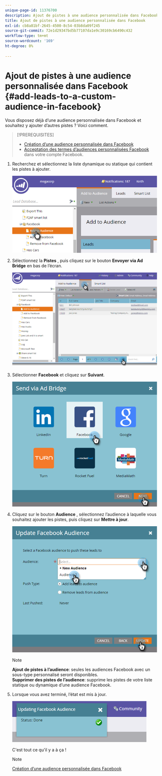 ```yaml
---
unique-page-id: 11376700
description: Ajout de pistes à une audience personnalisée dans Facebook - Documents Marketo - Documentation du produit
title: Ajout de pistes à une audience personnalisée dans Facebook
exl-id: cb8a81bf-2645-4500-8c54-03b8da09f245
source-git-commit: 72e1d29347bd5b77107da1e9c30169cb6490c432
workflow-type: tm+mt
source-wordcount: '169'
ht-degree: 0%

---
```


# Ajout de pistes à une audience personnalisée dans Facebook {#add-leads-to-a-custom-audience-in-facebook}

Vous disposez déjà d’une audience personnalisée dans Facebook et souhaitez y ajouter d’autres pistes ? Voici comment.

>[!PREREQUISITES]
>
>* [Création d’une audience personnalisée dans Facebook](/help/marketo/product-docs/demand-generation/facebook/create-a-custom-audience-in-facebook.md)
>* [Acceptation des termes d’audiences personnalisées Facebook](https://www.facebook.com/ads/manage/customaudiences/tos.php) dans votre compte Facebook.
>


1. Recherchez et sélectionnez la liste dynamique ou statique qui contient les pistes à ajouter.

   ![](assets/one.png)

1. Sélectionnez la **Pistes** , puis cliquez sur le bouton **Envoyer via Ad Bridge** en bas de l’écran.

   ![](assets/two-1.png)

1. Sélectionner **Facebook** et cliquez sur **Suivant**.

   ![](assets/three.png)

1. Cliquez sur le bouton **Audience** , sélectionnez l’audience à laquelle vous souhaitez ajouter les pistes, puis cliquez sur **Mettre à jour**.

   ![](assets/4.png)

   >[!NOTE]
   >
   >**Ajout de pistes à l’audience**: seules les audiences Facebook avec un sous-type personnalisé seront disponibles.\
   >**Supprimer des pistes de l’audience**: supprime les pistes de votre liste statique ou dynamique d’une audience Facebook.

1. Lorsque vous avez terminé, l’état est mis à jour.

   ![](assets/five-1.png)

   C&#39;est tout ce qu&#39;il y a à ça !

   >[!NOTE]
   >
   >[Création d’une audience personnalisée dans Facebook](/help/marketo/product-docs/demand-generation/facebook/create-a-custom-audience-in-facebook.md)
